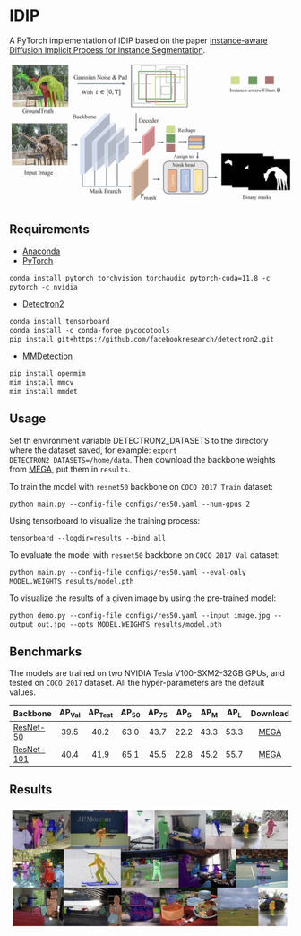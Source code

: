 # IDIP

A PyTorch implementation of IDIP based on the paper
[Instance-aware Diffusion Implicit Process for Instance Segmentation]().

![Network Architecture](results/arch.jpg)

## Requirements

- [Anaconda](https://www.anaconda.com/download/)
- [PyTorch](https://pytorch.org)

```
conda install pytorch torchvision torchaudio pytorch-cuda=11.8 -c pytorch -c nvidia
```

- [Detectron2](https://detectron2.readthedocs.io/en/latest/)

```
conda install tensorboard
conda install -c conda-forge pycocotools
pip install git+https://github.com/facebookresearch/detectron2.git
```

- [MMDetection](https://mmdetection.readthedocs.io/en/latest/)

```
pip install openmim
mim install mmcv 
mim install mmdet
```

## Usage

Set th environment variable DETECTRON2_DATASETS to the directory where the dataset saved, for example:
`export DETECTRON2_DATASETS=/home/data`. Then download the backbone weights
from [MEGA](https://mega.nz/folder/mSg00RZS#tkb1KdwIGZRTqcWnPZov7A), put them in `results`.

To train the model with `resnet50` backbone on `COCO 2017 Train` dataset:

```
python main.py --config-file configs/res50.yaml --num-gpus 2
```

Using tensorboard to visualize the training process:

```
tensorboard --logdir=results --bind_all
```

To evaluate the model with `resnet50` backbone on `COCO 2017 Val` dataset:

```
python main.py --config-file configs/res50.yaml --eval-only MODEL.WEIGHTS results/model.pth
```

To visualize the results of a given image by using the pre-trained model:

```
python demo.py --config-file configs/res50.yaml --input image.jpg --output out.jpg --opts MODEL.WEIGHTS results/model.pth
```

## Benchmarks

The models are trained on two NVIDIA Tesla V100-SXM2-32GB GPUs, and tested on `COCO 2017` dataset.
All the hyper-parameters are the default values.

| Backbone                          | AP<sub>Val</sub> | AP<sub>Test</sub> | AP<sub>50</sub> | AP<sub>75</sub> | AP<sub>S</sub> | AP<sub>M</sub> | AP<sub>L</sub> |                                     Download                                      |
|-----------------------------------|:----------------:|:-----------------:|:---------------:|:---------------:|:--------------:|:--------------:|:--------------:|:---------------------------------------------------------------------------------:|
| [ResNet-50](configs/res50.yaml)   |       39.5       |       40.2        |      63.0       |      43.7       |      22.2      |      43.3      |      53.3      | [MEGA](https://mega.nz/file/qfxDBJII#44X2y4CONSRfTuG2FE0kFwneSnYVYltbOqzxTdysXIQ) |
| [ResNet-101](configs/res101.yaml) |       40.4       |       41.9        |      65.1       |      45.5       |      22.8      |      45.2      |      55.7      | [MEGA](https://mega.nz/file/uS4iTKAQ#2Gy9Z_QdMgV4OAHnCZapL1tNDXf6N4IWAYFw2VJx3_I) |

## Results

![vis](results/visual.jpg)
